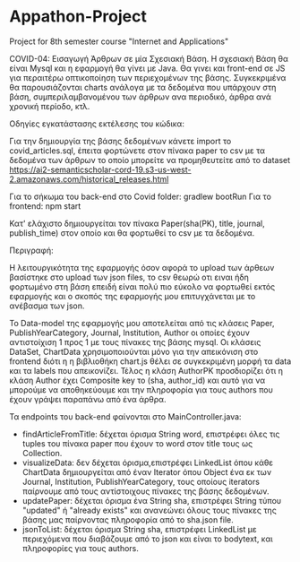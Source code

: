 # Appathon-Project
Project for 8th semester course "Internet and Applications"

COVID-04: Εισαγωγή Άρθρων σε μία Σχεσιακή Βάση.
Η σχεσιακή Βάση θα είναι Mysql και η εφαρμογή θα γίνει με Java. Θα γινει και front-end σε JS για περαιτέρω οπτικοποίηση των περιεχομένων της βάσης. Συγκεκριμένα θα 
παρουσιάζονται charts ανάλογα με τα δεδομένα που υπάρχουν στη βάση, συμπεριλαμβανομένου των άρθρων ανα περιοδικό, άρθρα ανά χρονική περίοδο, κτλ. 


Οδηγίες εγκατάστασης εκτέλεσης του κώδικα:

Για την δημιουργία της βάσης δεδομένων κάνετε import το covid_articles.sql, έπειτα φορτώνετε στον πίνακα paper το csv με τα δεδομένα των άρθρων
το οποίο μπορείτε να προμηθευτείτε από το dataset https://ai2-semanticscholar-cord-19.s3-us-west-2.amazonaws.com/historical_releases.html

Για το σήκωμα του back-end στο Covid folder: gradlew bootRun
Για το frontend: npm start

Κατ' ελάχιστο δημιουργείται τον πίνακα Paper(sha(PK), title, journal, publish_time) στον οποίο και θα φορτωθεί το csv με τα δεδομένα.

Περιγραφή:

Η λειτουργικότητα της εφαρμογής όσον αφορά το upload των άρθεων βασίστηκε στο upload των json files, το csv θεωρώ οτι ειναι ήδη φορτωμένο στη 
βάση επειδή είναι πολύ πιο εύκολο να φορτωθεί εκτός εφαρμογής και ο σκοπός της εφαρμογής μου επιτυγχάνεται με το ανέβασμα των json.

Το Data-model της εφαρμογής μου αποτελείται από τις κλάσεις Paper, PublishYearCategory, Journal, Institution, Author οι οποίες έχουν αντιστοίχιση 
1 προς 1 με τους πίνακες της βάσης mysql. Οι κλάσεις DataSet, ChartData χρησιμοποιούνται μόνο για την απεικόνιση στο frontend διότι η η βιβλιοθήκη chart.js
θέλει σε συγκεκριμένη μορφή τα data και τα labels που απεικονίζει. Τέλος η κλάση AuthorPK προσδιορίζει ότι η κλάση Author έχει Composite key το 
(sha, author_id) και αυτό για να μπορούμε να αποθηκεύουμε και την πληροφορία για τους authors που έχουν γράψει παραπάνω από ένα άρθρα.

Τα endpoints του back-end φαίνονται στο MainController.java:
- findArticleFromTitle: δέχεται όρισμα String word, επιστρέφει όλες τις tuples του πίνακα paper που έχουν το word στον title τους ως Collection<Paper>.
- visualizeData: δεν δέχεται όρισμα,επιστρέφει LinkedList<ChartData> όπου κάθε ChartData δημιουργείται από έναν Iterator<Object> όπου Object ένα εκ των 
  Journal, Institution, PublishYearCategory, τους οποίους iterators παίρνουμε από τους αντίστοιχους πίνακες της βάσης δεδομένων.
- updatePaper: δέχεται όρισμα ένα String sha, επιστρέφει String τύπου "updated" ή "already exists" και ανανεώνει όλους τους πίνακες της βάσης μας
  παίρνοντας πληροφορία από το sha.json file.
- jsonToList: δέχεται όρισμα String sha, επιστρέφει LinkedList<String> με περιεχόμενα που διαβάζουμε από το json και είναι το bodytext, και πληροφορίες
  για τους authors.

